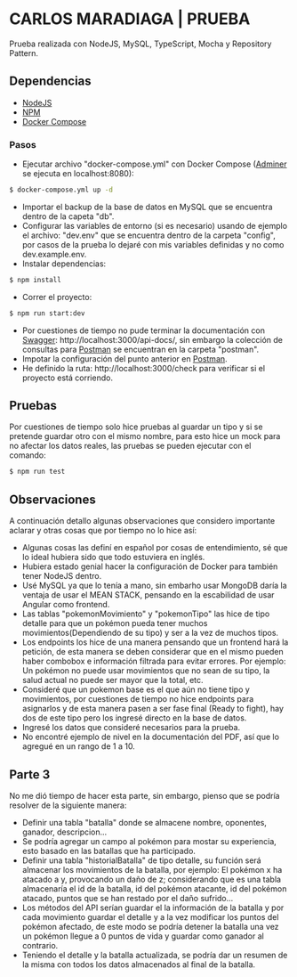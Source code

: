 # CARLOS MARADIAGA | PRUEBA
Prueba realizada con NodeJS, MySQL, TypeScript, Mocha y Repository Pattern. 

## Dependencias

- [NodeJS](https://nodejs.org/en)
- [NPM](https://www.npmjs.com/)
- [Docker Compose](https://docs.docker.com/get-started/08_using_compose/)


### Pasos

- Ejecutar archivo "docker-compose.yml" con Docker Compose ([Adminer](https://hub.docker.com/_/adminer/) se ejecuta en localhost:8080):
```sh
$ docker-compose.yml up -d
```
- Importar el backup de la base de datos en MySQL que se encuentra dentro de la capeta "db".
- Configurar las variables de entorno (si es necesario) usando de ejemplo el archivo: "dev.env" que se encuentra dentro de la carpeta "config", por casos de la prueba lo dejaré con mis variables definidas y no como dev.example.env.
- Instalar dependencias:
```sh
$ npm install
```
- Correr el proyecto:
```sh
$ npm run start:dev
```
- Por cuestiones de tiempo no pude terminar la documentación con [Swagger](https://swagger.io/): http://localhost:3000/api-docs/, sin embargo la colección de consultas para [Postman](https://www.postman.com/) se encuentran en la carpeta "postman".
- Impotar la configuración del punto anterior en [Postman](https://www.postman.com/).
- He definido la ruta: http://localhost:3000/check para verificar si el proyecto está corriendo.

## Pruebas

Por cuestiones de tiempo solo hice pruebas al guardar un tipo y si se pretende guardar otro con el mismo nombre, para esto hice un mock para no afectar los datos reales, las pruebas se pueden ejecutar con el comando:

 ```sh
$ npm run test
```

## Observaciones

A continuación detallo algunas observaciones que considero importante aclarar y otras cosas que por tiempo no lo hice así:

- Algunas cosas las definí en español por cosas de entendimiento, sé que lo ideal hubiera sido que todo estuviera en inglés.
- Hubiera estado genial hacer la configuración de Docker para también tener NodeJS dentro.
- Usé MySQL ya que lo tenía a mano, sin embarho usar MongoDB daría la ventaja de usar el MEAN STACK, pensando en la escabilidad de usar Angular como frontend.
- Las tablas "pokemonMovimiento" y "pokemonTipo" las hice de tipo detalle para que un pokémon pueda tener muchos movimientos(Dependiendo de su tipo) y ser a la vez de muchos tipos.
- Los endpoints los hice de una manera pensando que un frontend hará la petición, de esta manera se deben considerar que en el mismo pueden haber combobox e información filtrada para evitar errores. Por ejemplo: Un pokémon no puede usar movimientos que no sean de su tipo, la salud actual no puede ser mayor que la total, etc. 
- Consideré que un pokemon base es el que aún no tiene tipo y movimientos, por cuestiones de tiempo no hice endpoints para asignarlos y de esta manera pasen a ser fase final (Ready to fight), hay dos de este tipo pero los ingresé directo en la base de datos.
- Ingresé los datos que consideré necesarios para la prueba.
- No encontré ejemplo de nivel en la documentación del PDF, así que lo agregué en un rango de 1 a 10.

## Parte 3

No me dió tiempo de hacer esta parte, sin embargo, pienso que se podría resolver de la siguiente manera:

- Definir una tabla "batalla" donde se almacene nombre, oponentes, ganador, descripcion...
- Se podría agregar un campo al pokémon para mostar su experiencia, esto basado en las batallas que ha participado.
- Definir una tabla "historialBatalla" de tipo detalle, su función será almacenar los movimientos de la batalla, por ejemplo: El pokémon x ha atacado a y, provocando un daño de z; considerando que es una tabla almacenaría el id de la batalla, id del pokémon atacante, id del pokémon atacado, puntos que se han restado por el daño sufrido...
- Los métodos del API serían guardar el la información de la batalla y por cada movimiento guardar el detalle y a la vez modificar los puntos del pokémon afectado, de este modo se podría detener la batalla una vez un pokémon llegue a 0 puntos de vida y guardar como ganador al contrario.
- Teniendo el detalle y la batalla actualizada, se podría dar un resumen de la misma con todos los datos almacenados al final de la batalla.

